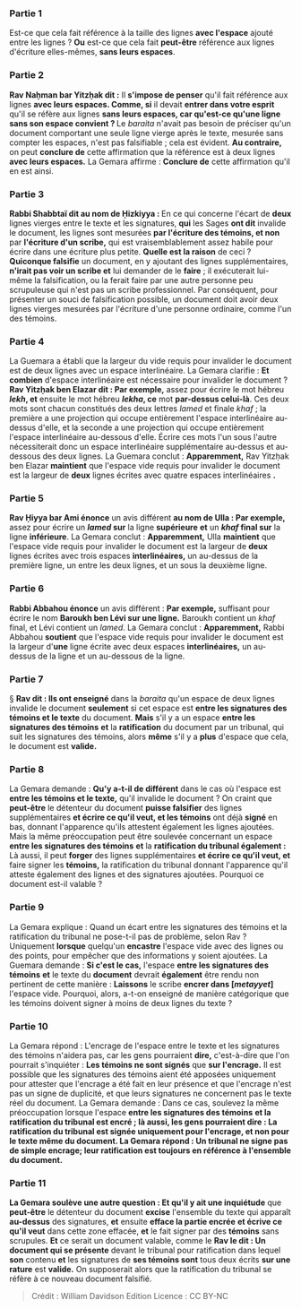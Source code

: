 
### Partie 1
Est-ce que cela fait référence à la taille des lignes <b>avec l'espace</b> ajouté entre les lignes ? <b>Ou</b> est-ce que cela fait <b>peut-être</b> référence aux lignes d'écriture elles-mêmes, <b>sans leurs espaces</b>.

### Partie 2
<b>Rav Naḥman bar Yitzḥak dit :</b> Il <b>s'impose de penser</b> qu'il fait référence aux lignes <b>avec leurs espaces. Comme, si</b> il devait <b>entrer dans votre esprit</b> qu'il se réfère aux lignes <b>sans leurs espaces, car qu'est-ce qu'une ligne sans son espace convient ? </b> Le <i>baraita</i> n'avait pas besoin de préciser qu'un document comportant une seule ligne vierge après le texte, mesurée sans compter les espaces, n'est pas falsifiable ; cela est évident. <b>Au contraire,</b> on peut <b>conclure de</b> cette affirmation que la référence est à deux lignes <b>avec leurs espaces.</b> La Gemara affirme : <b>Conclure de</b> cette affirmation qu'il en est ainsi.

### Partie 3
<b>Rabbi Shabbtaï dit au nom de Ḥizkiyya : </b> En ce qui concerne l'écart de <b>deux</b> lignes vierges</b> entre le texte et les signatures, <b>qui</b> les Sages <b>ont dit</b> invalide le document, les lignes sont mesurées <b>par l'écriture des témoins, et non</b> par <b>l'écriture d'un scribe,</b> qui est vraisemblablement assez habile pour écrire dans une écriture plus petite. <b>Quelle est la raison</b> de ceci ? <b>Quiconque falsifie</b> un document, en y ajoutant des lignes supplémentaires, <b>n'irait pas voir un scribe et</b> lui demander de le <b>faire</b> ; il exécuterait lui-même la falsification, ou la ferait faire par une autre personne peu scrupuleuse qui n'est pas un scribe professionnel. Par conséquent, pour présenter un souci de falsification possible, un document doit avoir deux lignes vierges mesurées par l'écriture d'une personne ordinaire, comme l'un des témoins.

### Partie 4
La Guemara a établi que la largeur du vide requis pour invalider le document est de deux lignes avec un espace interlinéaire. La Gemara clarifie : <b>Et combien</b> d'espace interlinéaire est nécessaire pour invalider le document ? <b>Rav Yitzḥak ben Elazar dit : Par exemple,</b> assez pour écrire le mot hébreu <b><i>lekh</i>, et</b> ensuite le mot hébreu <b><i>lekha</i>, ce</b> mot <b>par-dessus celui-là</b>. Ces deux mots sont chacun constitués des deux lettres <i>lamed</i> et finale <i>khaf</i> ; la première a une projection qui occupe entièrement l'espace interlinéaire au-dessus d'elle, et la seconde a une projection qui occupe entièrement l'espace interlinéaire au-dessous d'elle. Écrire ces mots l'un sous l'autre nécessiterait donc un espace interlinéaire supplémentaire au-dessus et au-dessous des deux lignes. La Guemara conclut : <b>Apparemment,</b> Rav Yitzḥak ben Elazar <b>maintient</b> que l'espace vide requis pour invalider le document est la largeur de <b>deux</b> lignes écrites avec quatre</b> espaces interlinéaires <b>.</b>

### Partie 5
<b>Rav Ḥiyya bar Ami énonce</b> un avis différent <b>au nom de Ulla : Par exemple,</b> assez pour écrire un <b><i>lamed</i> sur</b> la ligne <b>supérieure</b> <b>et</b> un <b><i>khaf</i> final sur</b> la ligne <b>inférieure</b>. La Gemara conclut : <b>Apparemment,</b> Ulla <b>maintient</b> que l'espace vide requis pour invalider le document est la largeur de <b>deux</b> lignes écrites avec trois</b> espaces <b>interlinéaires,</b> un au-dessus de la première ligne, un entre les deux lignes, et un sous la deuxième ligne.

### Partie 6
<b>Rabbi Abbahou énonce</b> un avis différent : <b>Par exemple,</b> suffisant pour écrire le nom <b>Baroukh ben Lévi sur une ligne.</b> Baroukh contient un <i>khaf</i> final, et Lévi contient un <i>lamed</i>. La Gemara conclut : <b>Apparemment,</b> Rabbi Abbahou <b>soutient</b> que l'espace vide requis pour invalider le document est la largeur d'<b>une</b> ligne écrite avec deux</b> espaces <b>interlinéaires,</b> un au-dessus de la ligne et un au-dessous de la ligne.

### Partie 7
§ <b>Rav dit : Ils ont enseigné</b> dans la <i>baraita</i> qu'un espace de deux lignes invalide le document <b>seulement</b> si cet espace est <b>entre les signatures des témoins </b> <b>et le texte</b> du document. <b>Mais</b> s'il y a un espace <b>entre les signatures des témoins</b> <b>et</b> la <b>ratification</b> du document par un tribunal, qui suit les signatures des témoins, alors <b>même</b> s'il y a <b>plus</b> d'espace que cela, le document est <b>valide.</b>

### Partie 8
La Gemara demande : <b>Qu'y a-t-il de différent</b> dans le cas où l'espace est <b>entre les témoins et le texte,</b> qu'il invalide le document ? On craint que <b>peut-être</b> le détenteur du document <b>puisse falsifier</b> des lignes supplémentaires <b>et écrire ce qu'il veut, et les témoins</b> ont déjà <b>signé</b> en bas, donnant l'apparence qu'ils attestent également les lignes ajoutées. Mais la même préoccupation peut être soulevée concernant un espace <b>entre les signatures des témoins</b> <b>et</b> la <b>ratification du tribunal également :</b> Là aussi, il peut <b>forger</b> des lignes supplémentaires <b>et écrire ce qu'il veut, et</b> faire signer les <b>témoins,</b> la ratification du tribunal donnant l'apparence qu'il atteste également des lignes et des signatures ajoutées. Pourquoi ce document est-il valable ?

### Partie 9
La Gemara explique : Quand un écart entre les signatures des témoins et la ratification du tribunal ne pose-t-il pas de problème, selon Rav ? Uniquement <b>lorsque</b> quelqu'un <b>encastre</b> l'espace vide avec des lignes ou des points, pour empêcher que des informations y soient ajoutées. La Guemara demande : <b>Si c'est le cas,</b> l'espace <b>entre les signatures des témoins</b> <b>et</b> le texte du <b>document</b> devrait <b>également</b> être rendu non pertinent de cette manière : <b>Laissons</b> le scribe <b>encrer dans [<i>metayyet</i>]</b> l'espace vide. Pourquoi, alors, a-t-on enseigné de manière catégorique que les témoins doivent signer à moins de deux lignes du texte ?

### Partie 10
La Gemara répond : L'encrage de l'espace entre le texte et les signatures des témoins n'aidera pas, car les gens pourraient <b>dire,</b> c'est-à-dire que l'on pourrait s'inquiéter : <b>Les témoins ne sont signés</b> que <b>sur l'encrage.</b> Il est possible que les signatures des témoins aient été apposées uniquement pour attester que l'encrage a été fait en leur présence et que l'encrage n'est pas un signe de duplicité, et que leurs signatures ne concernent pas le texte réel du document. La Gemara demande : Dans ce cas, soulevez la même préoccupation lorsque l'espace <b>entre les signatures des témoins</b> <b>et la <b>ratification</b> du tribunal est encré ; là aussi, les gens pourraient <b>dire : La ratification du tribunal</b> <b>est signée</b> uniquement <b>pour l'encrage,</b> et non pour le texte même du document. La Gemara répond : <b>Un tribunal ne signe pas</b> de simple <b>encrage;</b> leur ratification est toujours en référence à l'ensemble du document.

### Partie 11
La Gemara soulève une autre question : <b>Et qu'il y ait</b> une inquiétude</b> que <b>peut-être</b> le détenteur du document <b>excise</b> l'ensemble du texte qui apparaît <b>au-dessus</b> des signatures, <b>et</b> ensuite <b>efface la partie encrée</b> <b>et écrive ce qu'il veut</b> dans cette zone effacée, <b>et</b> le fait signer par des <b>témoins</b> sans scrupules. <b>Et</b> ce serait un document valable, comme le <b>Rav le dit : Un document qui se présente</b> devant le tribunal pour ratification dans lequel <b>son</b> contenu <b>et</b> les signatures de <b>ses témoins sont</b> tous deux écrits <b>sur une rature</b> est <b>valide.</b> On supposerait alors que la ratification du tribunal se réfère à ce nouveau document falsifié.

>Crédit : William Davidson Edition
>Licence : CC BY-NC